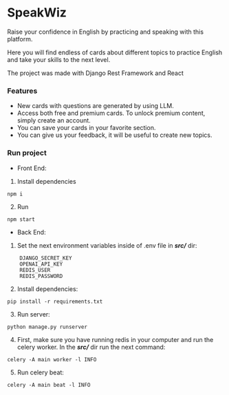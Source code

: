 # SpeakWiz

Raise your confidence in English by practicing and speaking with this platform. 

Here you will find endless of cards about different topics to practice English and take your skills to the next level.

The project was made with Django Rest Framework and React


### Features
- New cards with questions are generated by using LLM.  
- Access both free and premium cards. To unlock premium content, simply create an account.
- You can save your cards in your favorite section.
- You can give us your feedback, it will be useful to create new topics.

### Run project
- Front End:
1) Install dependencies
```
npm i
```
2) Run
```
npm start
```

- Back End:

1. Set the next environment variables inside of .env file in ***src/*** dir:
```
    DJANGO_SECRET_KEY
    OPENAI_API_KEY
    REDIS_USER
    REDIS_PASSWORD
```

2. Install dependencies:
```
pip install -r requirements.txt
```

3. Run server:
```
python manage.py runserver
```

4. First, make sure you have running redis in your computer and run the celery worker.
In the ***src/*** dir run the next command:
```
celery -A main worker -l INFO
```

5. Run celery beat:
```
celery -A main beat -l INFO
```
